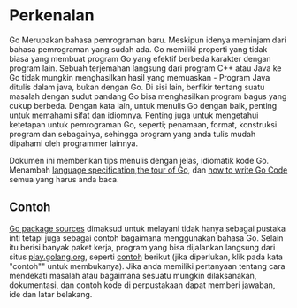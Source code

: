# Perkenalan

Go Merupakan bahasa pemrograman baru. Meskipun idenya meminjam dari bahasa pemrograman yang sudah ada. Go memiliki properti yang tidak biasa yang membuat program Go yang efektif berbeda karakter dengan program lain. Sebuah terjemahan langsung dari program C++ atau Java ke Go tidak mungkin menghasilkan hasil yang memuaskan - Program Java ditulis dalam java, bukan dengan Go. Di sisi lain, berfikir tentang suatu masalah dengan sudut pandang Go bisa menghasilkan program bagus yang cukup berbeda. Dengan kata lain, untuk menulis Go dengan baik, penting untuk memahami sifat dan idiomnya. Penting juga untuk mengetahui ketetapan untuk pemrograman Go, seperti; penamaan, format, konstruksi program dan sebagainya, sehingga program yang anda tulis mudah dipahami oleh programmer lainnya.

Dokumen ini memberikan tips menulis dengan jelas, idiomatik kode Go. Menambah [ language specification](http://golang.org/ref/spec),[the tour of Go](http://tour.golang.org/), dan [how to write Go Code](http://golang.org/doc/code.html) semua yang harus anda baca.  

## Contoh

[Go package sources](http://golang.org/src/pkg/) dimaksud untuk melayani tidak hanya sebagai pustaka inti tetapi juga sebagai contoh bagaimana menggunakan bahasa Go. Selain itu berisi banyak paket kerja, program yang bisa dijalankan langsung dari situs [play.golang.org](http://play.golang.org), seperti [contoh](http://golang.org/pkg/strings/#example_Map) berikut (jika diperlukan, klik pada kata "contoh"" untuk membukanya). Jika anda memiliki pertanyaan tentang cara mendekati masalah atau bagaimana sesuatu mungkin dilaksanakan, dokumentasi, dan contoh kode di perpustakaan dapat memberi jawaban, ide dan latar belakang.  
